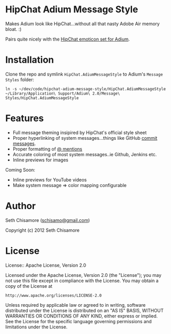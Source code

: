 # HipChat Adium Message Style

Makes Adium look like HipChat...without all that nasty Adobe Air memory bloat. :)

Pairs quite nicely with the [HipChat emoticon set for Adium](https://github.com/thepaul/adium-hipchat-emoticons).

# Installation

Clone the repo and symlink `HipChat.AdiumMessageStyle` to Adium's `Message Styles`
folder:

    ln -s ~/dev/code/hipchat-adium-message-style/HipChat.AdiumMessageStyle ~/Library/Application\ Support/Adium\ 2.0/Message\ Styles/HipChat.AdiumMessageStyle

# Features

* Full message theming insipired by HipChat's official style sheet
* Proper hyperlinking of system messages...things like GitHub [commit messages](http://blog.hipchat.com/2010/05/25/github-adds-hipchat-support/).
* Proper formatting of [@ mentions](https://www.hipchat.com/help/page/how-do-mentions-work)
* Accurate coloring of most system messages..ie Github, Jenkins etc.
* Inline previews for images

Coming Soon:

* Inline previews for YouTube videos
* Make system message => color mapping configurable

# Author

Seth Chisamore (<schisamo@gmail.com>)

Copyright (c) 2012 Seth Chisamore

# License

License:: Apache License, Version 2.0

Licensed under the Apache License, Version 2.0 (the "License");
you may not use this file except in compliance with the License.
You may obtain a copy of the License at

    http://www.apache.org/licenses/LICENSE-2.0

Unless required by applicable law or agreed to in writing, software
distributed under the License is distributed on an "AS IS" BASIS,
WITHOUT WARRANTIES OR CONDITIONS OF ANY KIND, either express or implied.
See the License for the specific language governing permissions and
limitations under the License.
